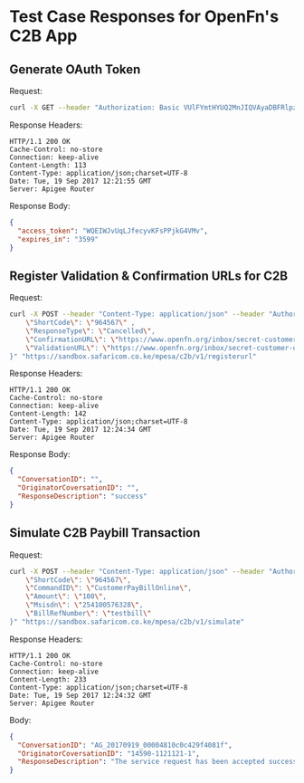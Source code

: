 # Test Case Responses for OpenFn's C2B App

## Generate OAuth Token
Request:
```sh
curl -X GET --header "Authorization: Basic VUlFYmtHYUQ2MnJIQVAyaDBFRlpzVFVOQ1VCSUx3eGU6QjE5anBIYnEzYWVDcVFkUQ==" "https://sandbox.safaricom.co.ke/oauth/v1/generate?grant_type=client_credentials"
```

Response Headers:
```
HTTP/1.1 200 OK
Cache-Control: no-store
Connection: keep-alive
Content-Length: 113
Content-Type: application/json;charset=UTF-8
Date: Tue, 19 Sep 2017 12:21:55 GMT
Server: Apigee Router
```

Response Body:
```json
{
  "access_token": "WQEIWJvUqLJfecyvKFsPPjkG4VMv",
  "expires_in": "3599"
}
```

## Register Validation & Confirmation URLs for C2B
Request:
```sh
curl -X POST --header "Content-Type: application/json" --header "Authorization: Bearer WQEIWJvUqLJfecyvKFsPPjkG4VMv" -d "{
    \"ShortCode\": \"964567\" ,
    \"ResponseType\": \"Cancelled\",
    \"ConfirmationURL\": \"https://www.openfn.org/inbox/secret-customer-uuid\",
    \"ValidationURL\": \"https://www.openfn.org/inbox/secret-customer-uuid\"
}" "https://sandbox.safaricom.co.ke/mpesa/c2b/v1/registerurl"
```

Response Headers:
```
HTTP/1.1 200 OK
Cache-Control: no-store
Connection: keep-alive
Content-Length: 142
Content-Type: application/json;charset=UTF-8
Date: Tue, 19 Sep 2017 12:24:34 GMT
Server: Apigee Router
```

Response Body:
```json
{
  "ConversationID": "",
  "OriginatorCoversationID": "",
  "ResponseDescription": "success"
}
```

## Simulate C2B Paybill Transaction
Request:
```sh
curl -X POST --header "Content-Type: application/json" --header "Authorization: Bearer WQEIWJvUqLJfecyvKFsPPjkG4VMv" -d "{
    \"ShortCode\": \"964567\",
    \"CommandID\": \"CustomerPayBillOnline\",
    \"Amount\": \"100\",
    \"Msisdn\": \"254100576328\",
    \"BillRefNumber\": \"testbill\"
}" "https://sandbox.safaricom.co.ke/mpesa/c2b/v1/simulate"
```

Response Headers:
```
HTTP/1.1 200 OK
Cache-Control: no-store
Connection: keep-alive
Content-Length: 233
Content-Type: application/json;charset=UTF-8
Date: Tue, 19 Sep 2017 12:24:32 GMT
Server: Apigee Router
```
Body:
```json
{
  "ConversationID": "AG_20170919_00004810c0c429f4081f",
  "OriginatorCoversationID": "14590-1121121-1",
  "ResponseDescription": "The service request has been accepted successfully."
}
```
